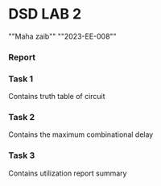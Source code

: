 # DSD LAB 2
 ""Maha zaib""
 ""2023-EE-008""
 
### Report
### Task 1
Contains truth table of circuit
### Task 2
Contains the maximum combinational delay 
### Task 3
Contains utilization report summary

